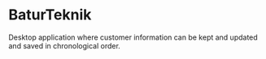 # BaturTeknik
 Desktop application where customer information can be kept and updated and saved in chronological order.
